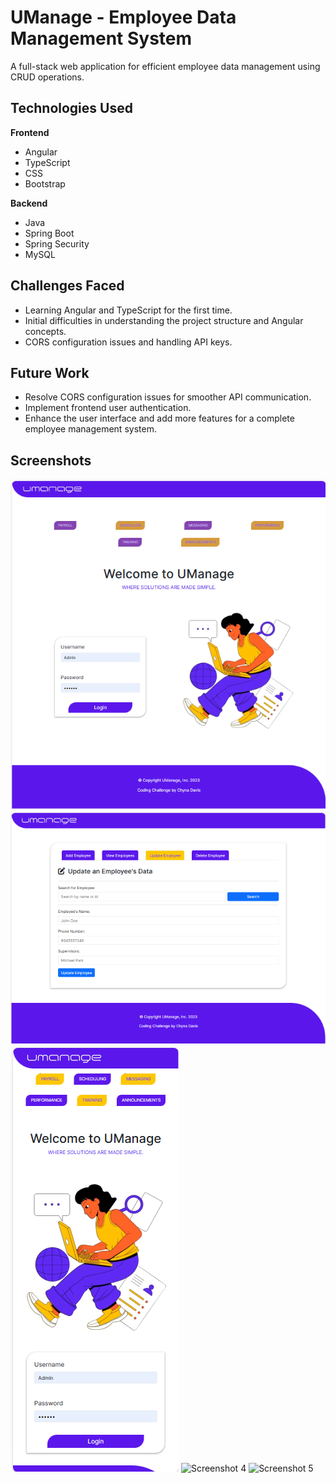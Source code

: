 # UManage - Employee Data Management System

A full-stack web application for efficient employee data management using CRUD operations.

## Technologies Used

**Frontend**
- Angular
- TypeScript
- CSS
- Bootstrap

**Backend**
- Java
- Spring Boot
- Spring Security
- MySQL

## Challenges Faced

- Learning Angular and TypeScript for the first time.
- Initial difficulties in understanding the project structure and Angular concepts.
- CORS configuration issues and handling API keys.

## Future Work

- Resolve CORS configuration issues for smoother API communication.
- Implement frontend user authentication.
- Enhance the user interface and add more features for a complete employee management system.

## Screenshots

![Screenshot 1](./screenshots/umanage_login_desktop.png)
![Screenshot 2](./screenshots/umanage_desktop.png)
![Screenshot 3](./screenshots/umanage_login_mobile.png)
![Screenshot 4](./screenshots/umanage_mobile.png)
![Screenshot 5](./screenshots/umanage_mobile_2.png)